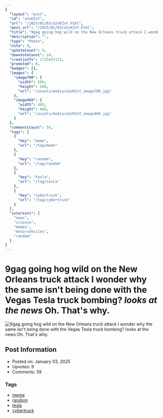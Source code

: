 ```yaml
---
{
  "layout": "post",
  "id": "a2vKZvY",
  "url": "/2025/01/03/a2vKZvY.html",
  "post_url": "/2025/01/03/a2vKZvY.html",
  "title": "9gag going hog wild on the New Orleans truck attack I wonder why the same isn't being done with the Vegas Tesla truck bombing? *looks at the news* Oh. That's why.",
  "description": "",
  "type": "Photo",
  "nsfw": 0,
  "upVoteCount": 9,
  "downVoteCount": 24,
  "creationTs": 1735843121,
  "promoted": 0,
  "badges": [],
  "images": {
    "image700": {
      "width": 500,
      "height": 500,
      "url": "/assets/media/a2vKZvY_image700.jpg"
    },
    "image460": {
      "width": 460,
      "height": 460,
      "url": "/assets/media/a2vKZvY_image460.jpg"
    }
  },
  "commentsCount": 59,
  "tags": [
    {
      "key": "meme",
      "url": "/tag/meme"
    },
    {
      "key": "random",
      "url": "/tag/random"
    },
    {
      "key": "tesla",
      "url": "/tag/tesla"
    },
    {
      "key": "cybertruck",
      "url": "/tag/cybertruck"
    }
  ],
  "interests": [
    "news",
    "science",
    "memes",
    "motorvehicles",
    "random"
  ]
}
---
```


# 9gag going hog wild on the New Orleans truck attack I wonder why the same isn't being done with the Vegas Tesla truck bombing? *looks at the news* Oh. That's why.

![9gag going hog wild on the New Orleans truck attack I wonder why the same isn't being done with the Vegas Tesla truck bombing? *looks at the news* Oh. That's why.](/assets/media/a2vKZvY_image700.jpg)

## Post Information

- Posted on: January 03, 2025
- Upvotes: 9
- Comments: 59

### Tags

- [meme](/tag/meme)
- [random](/tag/random)
- [tesla](/tag/tesla)
- [cybertruck](/tag/cybertruck)
